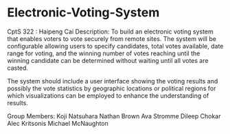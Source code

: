 # Electronic-Voting-System

CptS 322 : Haipeng Cai
Description: To build an electronic voting system that enables voters to vote
securely from remote sites. The system will be configurable allowing users to
specify candidates, total votes available, date range for voting, and the
winning number of votes reaching until the winning candidate can be determined
without waiting until all votes are casted.

The system should include a user interface showing the voting results and
possibly the vote statistics by geographic locations or political regions for
which visualizations can be employed to enhance the understanding of results.

Group Members:
Koji Natsuhara
Nathan Brown
Ava Stromme
Dileep Chokar
Alec Kritsonis
Michael McNaughton

